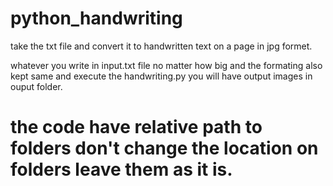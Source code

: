 # python_handwriting
take the txt file and convert it to handwritten text on a page in jpg formet.

whatever you write in input.txt file no matter how big and the formating also kept same
and execute the handwriting.py you will have output images in ouput folder.

# the code have relative path to folders don't change the location on folders leave them as it is.
